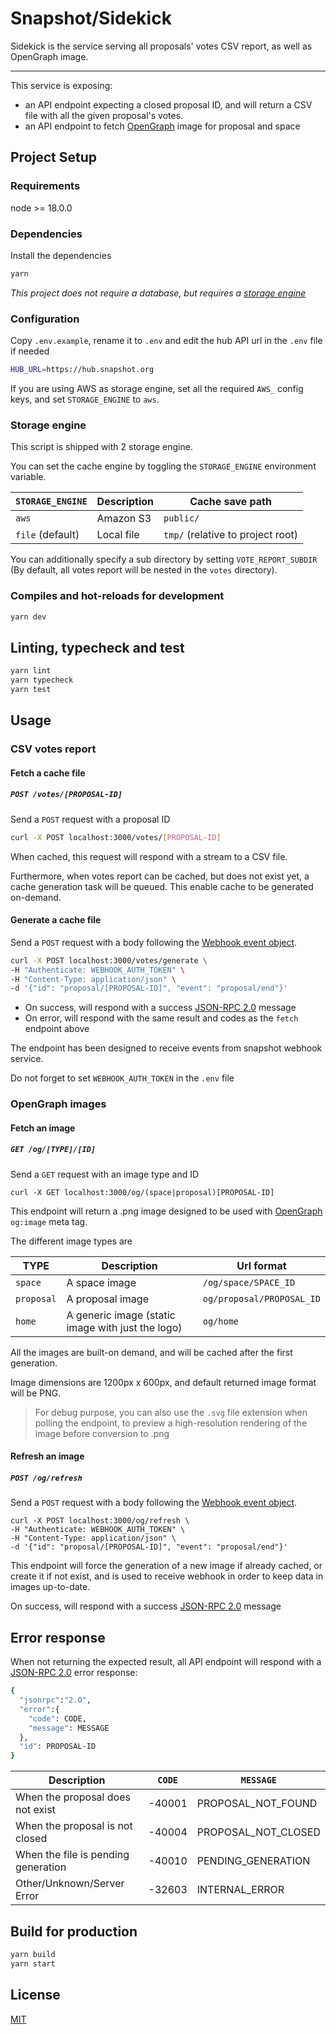 # Snapshot/Sidekick

Sidekick is the service serving all proposals' votes CSV report, as well as OpenGraph image.

---

This service is exposing:

- an API endpoint expecting a closed proposal ID, and will
  return a CSV file with all the given proposal's votes.
- an API endpoint to fetch [OpenGraph](https://ogp.me/) image for proposal and space

## Project Setup

### Requirements

node >= 18.0.0

### Dependencies

Install the dependencies

```bash
yarn
```

_This project does not require a database, but requires a [storage engine](#storage-engine)_

### Configuration

Copy `.env.example`, rename it to `.env` and edit the hub API url in the `.env` file if needed

```bash
HUB_URL=https://hub.snapshot.org
```

If you are using AWS as storage engine, set all the required `AWS_` config keys, and set `STORAGE_ENGINE` to `aws`.

### Storage engine

This script is shipped with 2 storage engine.

You can set the cache engine by toggling the `STORAGE_ENGINE` environment variable.

| `STORAGE_ENGINE` | Description | Cache save path                   |
| ---------------- | ----------- | --------------------------------- |
| `aws`            | Amazon S3   | `public/`                         |
| `file` (default) | Local file  | `tmp/` (relative to project root) |

You can additionally specify a sub directory by setting `VOTE_REPORT_SUBDIR`
(By default, all votes report will be nested in the `votes` directory).

### Compiles and hot-reloads for development

```bash
yarn dev
```

## Linting, typecheck and test

```bash
yarn lint
yarn typecheck
yarn test
```

## Usage

### CSV votes report

#### Fetch a cache file

##### `POST /votes/[PROPOSAL-ID]`

Send a `POST` request with a proposal ID

```bash
curl -X POST localhost:3000/votes/[PROPOSAL-ID]
```

When cached, this request will respond with a stream to a CSV file.

Furthermore, when votes report can be cached, but does not exist yet, a cache generation task will be queued. This enable cache to be generated on-demand.

#### Generate a cache file

Send a `POST` request with a body following the [Webhook event object](https://docs.snapshot.org/tools/webhooks).

```bash
curl -X POST localhost:3000/votes/generate \
-H "Authenticate: WEBHOOK_AUTH_TOKEN" \
-H "Content-Type: application/json" \
-d '{"id": "proposal/[PROPOSAL-ID]", "event": "proposal/end"}'
```

- On success, will respond with a success [JSON-RPC 2.0](https://www.jsonrpc.org/specification) message
- On error, will respond with the same result and codes as the `fetch` endpoint above

The endpoint has been designed to receive events from snapshot webhook service.

Do not forget to set `WEBHOOK_AUTH_TOKEN` in the `.env` file

### OpenGraph images

#### Fetch an image

##### `GET /og/[TYPE]/[ID]`

Send a `GET` request with an image type and ID

```
curl -X GET localhost:3000/og/(space|proposal)[PROPOSAL-ID]
```

This endpoint will return a .png image designed to be used with [OpenGraph](https://ogp.me/) `og:image` meta tag.

The different image types are

| TYPE       | Description                                       | Url format                |
| ---------- | ------------------------------------------------- | ------------------------- |
| `space`    | A space image                                     | `/og/space/SPACE_ID`      |
| `proposal` | A proposal image                                  | `og/proposal/PROPOSAL_ID` |
| `home`     | A generic image (static image with just the logo) | `og/home`                 |

All the images are built-on demand, and will be cached after the first generation.

Image dimensions are 1200px x 600px, and default returned image format will be PNG.

> For debug purpose, you can also use the `.svg` file extension when polling the endpoint, to preview a high-resolution rendering of the image before conversion to .png

#### Refresh an image

##### `POST /og/refresh`

Send a `POST` request with a body following the [Webhook event object](https://docs.snapshot.org/tools/webhooks).

```
curl -X POST localhost:3000/og/refresh \
-H "Authenticate: WEBHOOK_AUTH_TOKEN" \
-H "Content-Type: application/json" \
-d '{"id": "proposal/[PROPOSAL-ID]", "event": "proposal/end"}'
```

This endpoint will force the generation of a new image if already cached, or create it if not exist, and is used to receive webhook in order to keep data in images up-to-date.

On success, will respond with a success [JSON-RPC 2.0](https://www.jsonrpc.org/specification) message

## Error response

When not returning the expected result, all API endpoint will respond with a [JSON-RPC 2.0](https://www.jsonrpc.org/specification) error response:

```bash
{
  "jsonrpc":"2.0",
  "error":{
    "code": CODE,
    "message": MESSAGE
  },
  "id": PROPOSAL-ID
}
```

| Description                         | `CODE` | `MESSAGE`           |
| ----------------------------------- | ------ | ------------------- |
| When the proposal does not exist    | -40001 | PROPOSAL_NOT_FOUND  |
| When the proposal is not closed     | -40004 | PROPOSAL_NOT_CLOSED |
| When the file is pending generation | -40010 | PENDING_GENERATION  |
| Other/Unknown/Server Error          | -32603 | INTERNAL_ERROR      |

## Build for production

```bash
yarn build
yarn start
```

## License

[MIT](https://github.com/snapshot-labs/snapshot-sidekick/blob/main/LICENCE)
